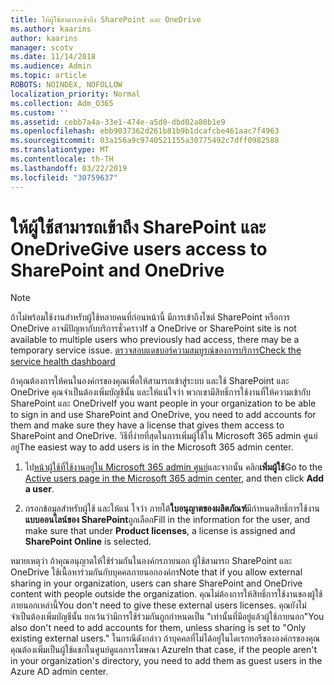 ```yaml
---
title: ให้ผู้ใช้สามารถเข้าถึง SharePoint และ OneDrive
ms.author: kaarins
author: kaarins
manager: scotv
ms.date: 11/14/2018
ms.audience: Admin
ms.topic: article
ROBOTS: NOINDEX, NOFOLLOW
localization_priority: Normal
ms.collection: Adm_O365
ms.custom: ''
ms.assetid: cebb7a4a-33e1-474e-a5d0-dbd02a80b1e9
ms.openlocfilehash: ebb9037362d261b81b9b1dcafcbe461aac7f4963
ms.sourcegitcommit: 03a156a9c9740521155a30775492c7dff0982588
ms.translationtype: MT
ms.contentlocale: th-TH
ms.lasthandoff: 03/22/2019
ms.locfileid: "30759637"
---
```

# <a name="give-users-access-to-sharepoint-and-onedrive"></a><span data-ttu-id="25bb3-102">ให้ผู้ใช้สามารถเข้าถึง SharePoint และ OneDrive</span><span class="sxs-lookup"><span data-stu-id="25bb3-102">Give users access to SharePoint and OneDrive</span></span>

> [!NOTE]
> <span data-ttu-id="25bb3-103">ถ้าไม่พร้อมใช้งานสำหรับผู้ใช้หลายคนที่ก่อนหน้านี้ มีการเข้าถึงไซต์ SharePoint หรือการ OneDrive อาจมีปัญหากับบริการชั่วคราว</span><span class="sxs-lookup"><span data-stu-id="25bb3-103">If a OneDrive or SharePoint site is not available to multiple users who previously had access, there may be a temporary service issue.</span></span> [<span data-ttu-id="25bb3-104">ตรวจสอบแดชบอร์ความสมบูรณ์ของการบริการ</span><span class="sxs-lookup"><span data-stu-id="25bb3-104">Check the service health dashboard</span></span>](https://portal.office.com/adminportal/home#/servicehealth)
  
<span data-ttu-id="25bb3-105">ถ้าคุณต้องการให้คนในองค์กรของคุณเพื่อให้สามารถเข้าสู่ระบบ และใช้ SharePoint และ OneDrive คุณจำเป็นต้องเพิ่มบัญชีนั้น และให้แน่ใจว่า พวกเขามีสิทธิ์การใช้งานที่ให้ความเข้ากับ SharePoint และ OneDrive</span><span class="sxs-lookup"><span data-stu-id="25bb3-105">If you want people in your organization to be able to sign in and use SharePoint and OneDrive, you need to add accounts for them and make sure they have a license that gives them access to SharePoint and OneDrive.</span></span> <span data-ttu-id="25bb3-106">วิธีที่ง่ายที่สุดในการเพิ่มผู้ใช้ใน Microsoft 365 admin ศูนย์อยู่</span><span class="sxs-lookup"><span data-stu-id="25bb3-106">The easiest way to add users is in the Microsoft 365 admin center.</span></span>
  
1. <span data-ttu-id="25bb3-107">ไป[หน้าผู้ใช้ที่ใช้งานอยู่ใน Microsoft 365 admin ศูนย์](https://portal.office.com/adminportal/home#/users)และจากนั้น คลิก**เพิ่มผู้ใช้**</span><span class="sxs-lookup"><span data-stu-id="25bb3-107">Go to the [Active users page in the Microsoft 365 admin center](https://portal.office.com/adminportal/home#/users), and then click **Add a user**.</span></span>
    
2. <span data-ttu-id="25bb3-108">กรอกข้อมูลสำหรับผู้ใช้ และให้แน่ ใจว่า ภายใต้**ใบอนุญาตของผลิตภัณฑ์**มีกำหนดสิทธิ์การใช้งาน**แบบออนไลน์ของ SharePoint**ถูกเลือก</span><span class="sxs-lookup"><span data-stu-id="25bb3-108">Fill in the information for the user, and make sure that under **Product licenses**, a license is assigned and **SharePoint Online** is selected.</span></span> 
    
<span data-ttu-id="25bb3-109">หมายเหตุว่า ถ้าคุณอนุญาตให้ใช้ร่วมกันในองค์กรภายนอก ผู้ใช้สามารถ SharePoint และ OneDrive ใช้เนื้อหาร่วมกันกับบุคคลภายนอกองค์กร</span><span class="sxs-lookup"><span data-stu-id="25bb3-109">Note that if you allow external sharing in your organization, users can share SharePoint and OneDrive content with people outside the organization.</span></span> <span data-ttu-id="25bb3-110">คุณไม่ต้องการให้สิทธิ์การใช้งานของผู้ใช้ภายนอกเหล่านี้</span><span class="sxs-lookup"><span data-stu-id="25bb3-110">You don't need to give these external users licenses.</span></span> <span data-ttu-id="25bb3-111">คุณยังไม่จำเป็นต้องเพิ่มบัญชีนั้น ยกเว้นว่ามีการใช้ร่วมกันถูกกำหนดเป็น "เท่านั้นที่มีอยู่แล้วผู้ใช้ภายนอก"</span><span class="sxs-lookup"><span data-stu-id="25bb3-111">You also don't need to add accounts for them, unless sharing is set to "Only existing external users."</span></span> <span data-ttu-id="25bb3-112">ในกรณีดังกล่าว ถ้าบุคคลที่ไม่ได้อยู่ในไดเรกทอรีขององค์กรของคุณ คุณต้องเพิ่มเป็นผู้ใช้แขกในศูนย์ดูแลการโฆษณา Azure</span><span class="sxs-lookup"><span data-stu-id="25bb3-112">In that case, if the people aren't in your organization's directory, you need to add them as guest users in the Azure AD admin center.</span></span>
  

